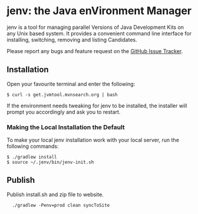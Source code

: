 jenv: the Java enVironment Manager
=======================================
jenv is a tool for managing parallel Versions of Java Development Kits on any Unix based system.
It provides a convenient command line interface for installing, switching, removing and listing Candidates.

Please report any bugs and feature request on the [GitHub Issue Tracker](https://github.com/linux-china/jenv/issues).

## Installation

Open your favourite terminal and enter the following:

    $ curl -s get.jvmtool.mvnsearch.org | bash

If the environment needs tweaking for jenv to be installed, the installer will prompt you accordingly and ask you to restart.

### Making the Local Installation the Default

To make your local jenv installation work with your local server, run the following commands:

	$ ./gradlew install
	$ source ~/.jenv/bin/jenv-init.sh

## Publish
Publish install.sh and zip file to website.

      ./gradlew -Penv=prod clean syncToSite


